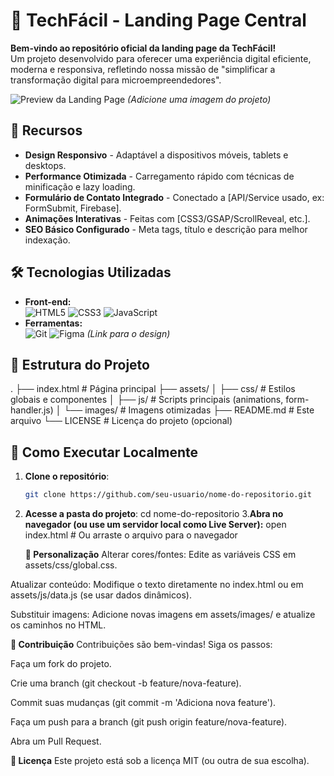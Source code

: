 # 🚀 TechFácil - Landing Page Central

**Bem-vindo ao repositório oficial da landing page da TechFácil!**  
Um projeto desenvolvido para oferecer uma experiência digital eficiente, moderna e responsiva, refletindo nossa missão de  "simplificar a transformação digital para microempreendedores".

![Preview da Landing Page](/caminho/para/screenshot.png) *(Adicione uma imagem do projeto)*

## 🌟 Recursos
- **Design Responsivo** - Adaptável a dispositivos móveis, tablets e desktops.
- **Performance Otimizada** - Carregamento rápido com técnicas de minificação e lazy loading.
- **Formulário de Contato Integrado** - Conectado a [API/Service usado, ex: FormSubmit, Firebase].
- **Animações Interativas** - Feitas com [CSS3/GSAP/ScrollReveal, etc.].
- **SEO Básico Configurado** - Meta tags, título e descrição para melhor indexação.

## 🛠 Tecnologias Utilizadas
- **Front-end:**  
  ![HTML5](https://img.shields.io/badge/HTML5-E34F26?style=flat&logo=html5&logoColor=white)
  ![CSS3](https://img.shields.io/badge/CSS3-1572B6?style=flat&logo=css3&logoColor=white)
  ![JavaScript](https://img.shields.io/badge/JavaScript-F7DF1E?style=flat&logo=javascript&logoColor=black)
- **Ferramentas:**  
  ![Git](https://img.shields.io/badge/Git-F05032?style=flat&logo=git&logoColor=white)
  ![Figma](https://img.shields.io/badge/Figma-F24E1E?style=flat&logo=figma&logoColor=white) *(Link para o design)*

## 📂 Estrutura do Projeto
.
├── index.html # Página principal
├── assets/
│ ├── css/ # Estilos globais e componentes
│ ├── js/ # Scripts principais (animations, form-handler.js)
│ └── images/ # Imagens otimizadas
├── README.md # Este arquivo
└── LICENSE # Licença do projeto (opcional)

## 🚀 Como Executar Localmente
1. **Clone o repositório**:
   ```bash
   git clone https://github.com/seu-usuario/nome-do-repositorio.git
2. **Acesse a pasta do projeto**:
   cd nome-do-repositorio
3.**Abra no navegador (ou use um servidor local como Live Server):**
   open index.html  # Ou arraste o arquivo para o navegador
   
   **🔧 Personalização**
Alterar cores/fontes: Edite as variáveis CSS em assets/css/global.css.

Atualizar conteúdo: Modifique o texto diretamente no index.html ou em assets/js/data.js (se usar dados dinâmicos).

Substituir imagens: Adicione novas imagens em assets/images/ e atualize os caminhos no HTML.

**🤝 Contribuição**
Contribuições são bem-vindas! Siga os passos:

Faça um fork do projeto.

Crie uma branch (git checkout -b feature/nova-feature).

Commit suas mudanças (git commit -m 'Adiciona nova feature').

Faça um push para a branch (git push origin feature/nova-feature).

Abra um Pull Request.

**📄 Licença**
Este projeto está sob a licença MIT (ou outra de sua escolha).
